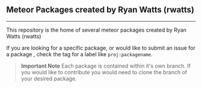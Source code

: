 ## Meteor Packages created by Ryan Watts (rwatts)

---

This repository is the home of several meteor packages created by Ryan Watts (rwatts)

If you are looking for a specific package, or would like to submit an issue for a package , check the tag for a label like `proj:packagename`.

>**Important Note**
>Each package is contained within it's own branch. 
If you would like to contribute you would need to clone the branch of your desired package.
